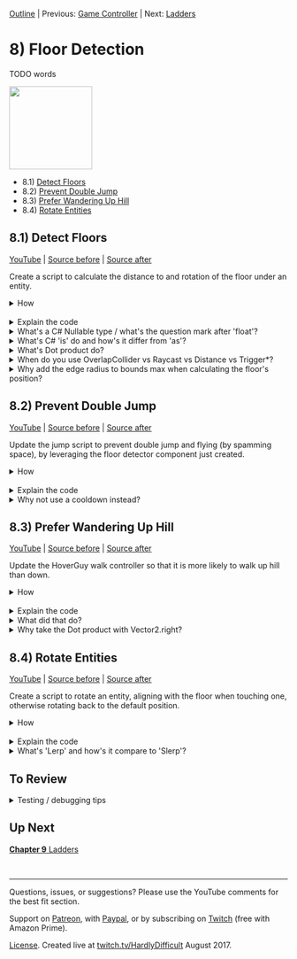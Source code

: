 [Outline](README.md) | Previous: [Game Controller](C7.md) | Next: [Ladders](C9.md)

# 8) Floor Detection 

TODO words

<img src=https://i.imgur.com/bbqYbIx.gif width=150px>

 - 8.1) [Detect Floors](#81-detect-floors)
 - 8.2) [Prevent Double Jump](#82-prevent-double-jump)
 - 8.3) [Prefer Wandering Up Hill](#83-prefer-wandering-up-hill)
 - 8.4) [Rotate Entities](#84-rotate-entities)

## 8.1) Detect Floors

[YouTube]() | [Source before](https://github.com/hardlydifficult/2DUnityTutorial/archive/7_6_Points.zip) | [Source after](https://github.com/hardlydifficult/2DUnityTutorial/archive/8_1_Detect.zip)

Create a script to calculate the distance to and rotation of the floor under an entity.

<details><summary>How</summary>

**Create FloorDetector**:

 - Create script Code/Movement/**[FloorDetector](https://github.com/hardlydifficult/2DUnityTutorial/blob/8_1_Detect/Assets/Code/Movement/FloorDetector.cs)**:

```csharp
using UnityEngine;

[RequireComponent(typeof(Collider2D))]
public class FloorDetector : MonoBehaviour
{
  public bool isTouchingFloor
  {
    get; private set;
  }

  public float? distanceToFloor
  {
    get; private set;
  }

  public Vector2? floorUp
  {
    get; private set;
  }

  public Quaternion? floorRotation
  {
    get; private set;
  }

  public Collider2D feetCollider
  {
    get; private set;
  }

  [SerializeField]
  ContactFilter2D floorFilter;

  static readonly Collider2D[] tempColliderList = new Collider2D[3];

  static readonly RaycastHit2D[] tempHitList = new RaycastHit2D[1];


  protected void Awake()
  {
    feetCollider = GetComponent<Collider2D>();
  }

  protected void FixedUpdate()
  {
    Collider2D floorWeAreStandingOn = DetectTheFloorWeAreStandingOn();
    isTouchingFloor = floorWeAreStandingOn != null;

    if(floorWeAreStandingOn != null)
    { 
      CalculateFloorRotation(floorWeAreStandingOn);
      distanceToFloor = 0;
    }
    else
    { 
      floorUp = null;
      floorRotation = null;
      RaycastHit2D? floorUnderUs = DetectFloorUnderUs();
      if(floorUnderUs != null)
      {
        distanceToFloor = floorUnderUs.Value.distance;
      }
      else
      {
        distanceToFloor = null;
      }
    }
  }

  void CalculateFloorRotation(
    Collider2D floorWeAreStandingOn)
  {
    floorUp = floorWeAreStandingOn.transform.up;
    floorRotation = floorWeAreStandingOn.transform.rotation;
    if(Vector2.Dot(Vector2.up, floorUp.Value) < 0)
    {
      floorUp = -floorUp;
      floorRotation *= Quaternion.Euler(0, 0, 180);
    }
  }

  RaycastHit2D? DetectFloorUnderUs()
  {
    if(Physics2D.Raycast(
      transform.position,
      Vector2.down,
      floorFilter,
      tempHitList) > 0)
    {
      return tempHitList[0];
    }

    return null;
  }

  Collider2D DetectTheFloorWeAreStandingOn()
  {
    int foundColliderCount
      = Physics2D.OverlapCollider(
        feetCollider, 
        floorFilter, 
        tempColliderList);

    for(int i = 0; i < foundColliderCount; i++)
    {
      Collider2D collider = tempColliderList[i];
      ColliderDistance2D distance = collider.Distance(feetCollider);

      if(distance.distance >= -.1f
        && Vector2.Dot(Vector2.up, distance.normal) > 0)
      {
        return collider;
      }
    }

    return null;
  }
}
```

<br>**Configure entities**:

 - Add **FloorDetector** to:
   - The Character prefab.
   - The SpikeBall prefab.
   - The HoverGuy's Feet child GameObject.
 - For each of those FloorDetector components, update the Floor Filter:
     - Check Use Layer Mask
     - Layer Mask: Floor

Note that there is nothing to test until components leveraging this information is added.

<hr></details><br>
<details><summary>Explain the code</summary>

'using' clauses at the top of a file brings APIs into scope. Used for:

 - UnityEngine.Bounds
 - UnityEngine.BoxCollider2D
 - UnityEngine.Collider2D
 - UnityEngine.ColliderDistance2D
 - UnityEngine.ContactFilter2D
 - UnityEngine.MonoBehaviour
 - UnityEngine.Physics2D
 - UnityEngine.RaycastHit2D
 - UnityEngine.RequireComponentAttribute
 - UnityEngine.SerializeFieldAttribute
 - UnityEngine.Quaternion
 - UnityEngine.Vector2

```csharp
using UnityEngine;
```

This is a Unity-specific attribute which informs the editor that this script requires a collider component on the GameObject.

```csharp
[RequireComponent(typeof(Collider2D))]
```

We inherit from MonoBehaviour, which allows this script to be added as a component on a GameObject.

public is optional here. Used for consistency.

```csharp
public class FloorDetector : MonoBehaviour
{
```

This returns true if the entity is in contact with the floor under it.

Public so that other components may know if the entity is standing or in the air.

```csharp
  public bool isTouchingFloor
  {
    get; private set;
  }
```

This returns the distance, in meters, to the floor under the entity.  If the entity is standing, this will be 0.  

It's null if there is no floor found.

```csharp
  public float? distanceToFloor
  {
    get; private set;
  }
```

This returns the Transform up for the floor, or the normal.  This represents the direction perpendicular to the surface.

Public so that other components can use this information, such as to know if the platform is slanted.

```csharp
  public Vector2? floorUp
  {
    get; private set;
  }
```

This returns the rotation for the floor's GameObject.

Public so that other components can use this information, such as to rotate a standing entity.

```csharp
  public Quaternion? floorRotation
  {
    get; private set;
  }
```

The collider on this GameObject.  This is a public property, allowing other components to use the collider used for floor detection.

```csharp
  public Collider2D feetCollider 
  {
    get; private set;
  }
```

This is a Unity-specific attribute that exposes a field in the Inspector, allowing you to configure it for the object.

```csharp
  [SerializeField]
```

This defines which GameObject types should be considered floor.  Set in the Inspector.

```csharp
  ContactFilter2D floorFilter;
```

This is a list to use when calling OverlapCollider.  Here so that we can reuse the array each time, improving performance.

It is static readonly since we only need one, which can be shared across objects and the array itself will never change.

The length of this array is 3, allowing us to consider multiple floors when we are touching more than one.

```csharp
  static readonly Collider2D[] tempColliderList = new Collider2D[3];
```

This is a list to use when calling Raycast.  Here so that we can reuse the array each time, improving performance.

It is static readonly since we only need one, which can be shared across objects and the array itself will never change.

The length of this array is 1 because we only ever need to consider the first result.

```csharp
  static readonly RaycastHit2D[] tempHitList = new RaycastHit2D[1];
```

Awake is a Unity method which is called once, when the GameObject is first added to the scene.

protected is optional here.  Used for consistency.

```csharp
  protected void Awake()
  {
```

Here we get a reference to the collider on this GameObject.  The bottom of this collider represents the Y position of the entity's feet.

```csharp
    feetCollider = GetComponent<Collider2D>();
  }
```

FixedUpdate is a Unity method which is called every x ms of game time.

protected is optional here.  Used for consistency.

```csharp
  protected void FixedUpdate()
  {
```

Here we call a helper method, defined below, to get the collider for the floor we are standing on, if any.

```csharp
    Collider2D floorWeAreStandingOn = DetectTheFloorWeAreStandingOn();
```

If a collider was found, then set isTouchingFloor to true, else to false.

```csharp
    isTouchingFloor = floorWeAreStandingOn != null;
```

Check if we are standing on a floor.

```csharp
    if(floorWeAreStandingOn != null)
    {
```

We are standing on a floor, here we call a helper method defined below to calculate the rotation.

```csharp
      CalculateFloorRotation(floorWeAreStandingOn);
```

When standing, the distanceToFloor is assumed to be exactly 0.

```csharp
      distanceToFloor = 0;
    }
    else
    {
```

We are not standing on a floor.  These rotation variables are meant to represent the floor we are on, so when in the air these are cleared.

```csharp
      floorUp = null;
      floorRotation = null;
```

This uses a helper method defined below to detect the first floor under the entity.

```csharp
      RaycastHit2D? floorUnderUs = DetectFloorUnderUs();
```

Check if a floor was found.  

```csharp
      if(floorUnderUs != null)
      {
```

If we found a floor under the entity, store the distance which was calculated by Unity when raycasting.

```csharp
        distanceToFloor = floorUnderUs.Value.distance;
      }
      else
      {
```

If we were unable to find a floor under the entity, clear distanceToFloor.  This should never happen with the current level design.

```csharp
        distanceToFloor = null;
      }
    }
  }
```

This is a helper method to get rotation information about the floor we are standing on, represented by the collider provided.

```csharp
  void CalculateFloorRotation(
    Collider2D floorWeAreStandingOn)
  {
```

Here we store the floor's rotation information.

```csharp
    floorUp = floorWeAreStandingOn.transform.up;
    floorRotation = floorWeAreStandingOn.transform.rotation;
```

Here we use the dot product of the world's up direction and the floor's up direction to determine if the floor is facing upwards or if it is upside down.

```csharp
    if(Vector2.Dot(Vector2.up, floorUp.Value) < 0)
    {
```

The floor is upside down, so here we flip both the up direction and the rotation so that they represent the bottom of the floor (i.e. the side the entity is standing on) instead of the top.

To flip the up direction, we take the negative.

```csharp
      floorUp = -floorUp;
```

To flip the rotation, we multiply by (0, 0, 180).

```csharp 
      floorRotation *= Quaternion.Euler(0, 0, 180);
    }
  }
```

This is a helper method to raycast, looking for a floor under the entity.

It returns information about the floor relative to this entity, if one was found.

```csharp
  RaycastHit2D? DetectFloorUnderUs()
  {
```

Here we check if a raycast from the entity's position pointing upwards finds a floor.

```csharp
    if(Physics2D.Raycast(
      transform.position,
      Vector2.down,
      floorFilter,
      tempHitList) > 0)
    {
```

A floor was found, return information about the floor relative to this entity.

```csharp
      return tempHitList[0];
    }
```

No floor was found.

```csharp
    return null;
  }
```

This is a helper method to detect a floor that we are standing on.

It returns collider for the floor found, if any.

```csharp
  Collider2D DetectTheFloorWeAreStandingOn()
  {
```

Here we check if this GameObject's collider is overlapping with any floors.

```csharp
    int foundColliderCount
      = Physics2D.OverlapCollider(
        feetCollider, 
        floorFilter, 
        tempColliderList);
```

This loops over each of the colliders found.

Note that we use the count returned by the method above and not the size of the array results are stored in.  This is because the array may be larger than the number of results returned.

```csharp
    for(int i = 0; i < foundColliderCount; i++)
    {
      Collider2D collider = tempColliderList[i];
```

Here we ask Unity to calculate stats about the overlap between this entity and the floor.

```csharp
      ColliderDistance2D distance = collider.Distance(feetCollider);
```

Check if the entity is above this floor.  Due to the one-way colliders used on Platforms, we may overlap a floor while jumping and that should not be included here.

The dot product of the world's up direction with the normal direction of the point of collision. 

 - Negative means the point of collision was on the bottom of the platform (e.g. maybe while jumping) 
 - Positive means the point of collision was on the top (i.e. a floor you are standing on).

```csharp
      if(distance.distance >= -.1f
        && Vector2.Dot(Vector2.up, distance.normal) > 0)
      {
```

The entity is standing on a floor, return its collider.

```csharp
        return collider;
      }
    }
```

The entity is not standing on a floor.

```csharp
    return null;
  }
}
```

<hr></details>
<details><summary>What's a C# Nullable type / what's the question mark after 'float'?</summary>

Structs in C# must have a value (as opposed to classes which may have a value or be null).  Sometimes this is limiting and another piece of information is required.  

Nullable types in C# are a feature which allows you to add one more possible value to any struct, by adding a question mark after the type. For example:

```csharp
bool? trueFalseOrNull;
trueFalseOrNull = null;
trueFalseOrNull = true;
trueFalseOrNull = false;
```

Often nullable types are used to indicate an error state or that no valid information is available.  Without the nullable feature, you may have implemented the same using another variable to indicate the state - or by using a magic number.

<hr></details>
<details><summary>What's C# 'is' do and how's it differ from 'as'?</summary>

In C#, 'is' may be used to check if an object is compatible with a given type - i.e., if a cast to that type would be successful.  For example:

```csharp
Collider2D floorUnderUs;
...
if(floorUnderUs is BoxCollider2D) 
{
  BoxCollider2D boxCollider = (BoxCollider2D)floorUnderUs;
  ...
}
```

'as' is a similar feature where instead of returning true or false, it returns null or the casted value.  For example:

```csharp
Collider2D floorUnderUs;
...
BoxCollider2D boxCollider = floorUnderUs as BoxCollider2D;
if(boxCollider != null) 
{
  ...
}
```

<hr></details>
<details><summary>What's Dot product do?</summary>

The Dot product is a fast operation which can be used to efficiently determine if two directions represented with Vectors are facing the same (or a similar) way.

In the visualization below, we are rotating two ugly arrows.  These arrows are pointing in a direction and we are using Vector2.Dot to compare those two directions.  The Dot product is shown as we rotate around.

<img src="https://i.imgur.com/XrjcWQm.gif" width=200px />

A few notables about Dot products:

 - '1' means the two directions are facing the same way.
 - '-1' means the two directions are facing opposite ways.
 - '0' means the two directions are perpendicular.
 - Numbers smoothly transition between these points, so .9 means that the two directions are nearly identical.
 - When two directions are not the same, the Dot product will not tell you which direction an object should rotate in order to make them align - it only informs you about how similar they are at the moment.  

For this visualization, we are calculating the Dot product like so:

```csharp
Vector2.Dot(gameObjectAToWatch.transform.up, gameObjectBToWatch.transform.up);
```

<hr></details>
<details><summary>When do you use OverlapCollider vs Raycast vs Distance vs Trigger*?</summary>

Unity offers a number of APIs for getting information about objects around you.  They are optimized for different use cases, and often you could have accomplished the same mechanic using a different API.

Until now in this tutorial we have been using Trigger* events (e.g., OnTriggerEnter2D).  These events push information to your script to react to.  Sometimes, like here, it's easier to pull the information.

We are using 3 different APIs to pull information in this script:

 - OverlapCollider returns the colliders which are touching this entity's collider.
 - Raycast projects a line and returns colliders intersecting with it (in order, closest first).  There are other 'cast' calls to project different shapes when needed, e.g., BoxCast.
 - collider.Distance returns precise information about the collision between two specific colliders, such as the contact point or if they are not touching the distance between them.

<hr></details>
<details><summary>Why add the edge radius to bounds max when calculating the floor's position?</summary>

When edge radius is used on a BoxCollider, the collider bounds represents the inner square of the collider (the size before edge is consider).  So in order to get the correct position we must add the edge radius in as well.

<hr></details>


## 8.2) Prevent Double Jump

[YouTube]() | [Source before](https://github.com/hardlydifficult/2DUnityTutorial/archive/8_1_Detect.zip) | [Source after](https://github.com/hardlydifficult/2DUnityTutorial/archive/8_2_DoubleJump.zip)

Update the jump script to prevent double jump and flying (by spamming space), by leveraging the floor detector component just created.

<details><summary>How</summary>

**Update JumpMovement**:

 - Update Components/Movement/**[JumpMovement](https://github.com/hardlydifficult/2DUnityTutorial/blob/8_2_DoubleJump/Assets/Code/Movement/JumpMovement.cs)**:

<details><summary>Existing code</summary>

```csharp
using UnityEngine;

[RequireComponent(typeof(Rigidbody2D))]
[RequireComponent(typeof(AudioSource))]
```

<hr></details>

```csharp
[RequireComponent(typeof(FloorDetector))] 
```

<details><summary>Existing code</summary>

```csharp
public class JumpMovement : MonoBehaviour
{
  public bool jumpRequested;

  [SerializeField]
  AudioClip jumpSound;

  [SerializeField]
  float jumpSpeed = 7f;

  Rigidbody2D myBody;

  AudioSource audioSource;
```

<hr></details>

```csharp
  FloorDetector floorDetector; 
```

<details><summary>Existing code</summary>

```csharp
  protected void Awake()
  {
    myBody = GetComponent<Rigidbody2D>();
```

<hr></details>

```csharp
    floorDetector = GetComponent<FloorDetector>(); 
```

<details><summary>Existing code</summary>

```csharp
    audioSource = GetComponent<AudioSource>();
  }

  public void Jump()
  {
    wasJumpRequestedSinceLastFixedUpdate = true;
  }

  protected void FixedUpdate()
  {
    if(jumpRequested
```

<hr></details>

```csharp
      && floorDetector.isTouchingFloor
```

<details><summary>Existing code</summary>

```csharp
    )
      myBody.AddForce(
          new Vector2(0, jumpSpeed),
          ForceMode2D.Impulse);

      audioSource.PlayOneShot(jumpSound);
    }

    jumpRequested = false;
  }
}
```

<hr></details>

<br>**Test**:

 - Try double jumping, you should only be able to jump while standing on a Platform.

<hr></details><br>
<details><summary>Explain the code</summary>

This is a Unity-specific attribute which informs the editor that this script requires a FloorDetector component on the GameObject.

```csharp
[RequireComponent(typeof(FloorDetector))] 
```

This is a reference to the FloorDetector component on this GameObject.  Cached here for performance.

```csharp
  FloorDetector floorDetector; 
```

Here we get a reference to the FloorDetector on this GameObject.

```csharp
    floorDetector = GetComponent<FloorDetector>(); 
```

Confirm if the entity is on the floor before jumping.

```csharp
      && floorDetector.isTouchingFloor
```

<hr></details>
<details><summary>Why not use a cooldown instead?</summary>

You may consider using a cooldown by time instead.  This would create a different play experience, and if the cooldown is short the player may be able to double jump (but not fly by spamming space).

You might also want both a cooldown and the floor detection.  Small changes to mechanics like this can change how the game feels while playing.

<hr></details>


## 8.3) Prefer Wandering Up Hill

[YouTube]() | [Source before](https://github.com/hardlydifficult/2DUnityTutorial/archive/8_2_DoubleJump.zip) | [Source after](https://github.com/hardlydifficult/2DUnityTutorial/archive/8_3_UpHill.zip)

Update the HoverGuy walk controller so that it is more likely to walk up hill than down.

<details><summary>How</summary>

**Update WanderWalkController**:

 - Update Components/Movement/**[WanderWalkController](https://github.com/hardlydifficult/2DUnityTutorial/blob/8_3_UpHill/Assets/Code/Movement/WanderWalkController.cs)**:

<details><summary>Existing code</summary>

```csharp
using System.Collections;
using UnityEngine;

[RequireComponent(typeof(WalkMovement))]
public class WanderWalkController : MonoBehaviour
{
```

<hr></details>

```csharp
  [SerializeField]
  float oddsOfGoingUpHill = .8f; 
```

<details><summary>Existing code</summary>

```csharp
  [SerializeField]
  float timeBeforeFirstWander = 10;

  [SerializeField]
  float minTimeBetweenReconsideringDirection = 1;

  [SerializeField]
  float maxTimeBetweenReconsideringDirection = 10;

  WalkMovement walkMovement;
```

<hr></details>

```csharp
  FloorDetector floorDetector; 
```

<details><summary>Existing code</summary>

```csharp
  protected void Awake()
  {
    walkMovement = GetComponent<WalkMovement>();
```

<hr></details>

```csharp
    floorDetector = GetComponentInChildren<FloorDetector>(); 
```

<details><summary>Existing code</summary>

```csharp
  }

  protected void Start()
  {
    StartCoroutine(Wander());
  }

  IEnumerator Wander()
  {
    walkMovement.desiredWalkDirection = 1;
    if(timeBeforeFirstWander > 0) 
    {
      yield return new WaitForSeconds(timeBeforeFirstWander);
    }

    while(true)
    {
      SelectARandomWalkDirection();

      float timeToSleep = UnityEngine.Random.Range(
        minTimeBetweenReconsideringDirection,
        maxTimeBetweenReconsideringDirection);
      yield return new WaitForSeconds(timeToSleep);
    }
  }

  void SelectARandomWalkDirection()
  {
```

<hr></details>

```csharp
    float dot;
    if(floorDetector.floorUp != null)
    {
      dot = Vector2.Dot(floorDetector.floorUp.Value, Vector2.right);
    }
    else
    {
      dot = 0;
    }

    if(dot < 0)
    { 
      walkMovement.desiredWalkDirection
        = UnityEngine.Random.value <= oddsOfGoingUpHill ? 1 : -1;
    }
    else if(dot > 0)
    { 
      walkMovement.desiredWalkDirection
        = UnityEngine.Random.value <= oddsOfGoingUpHill ? -1 : 1;
    }
    else
    { 
```

<details><summary>Existing code</summary>

```csharp
      walkMovement.desiredWalkDirection
        = UnityEngine.Random.value <= .5f ? 1 : -1; 
```

</details>

```csharp
    }
```

<details><summary>Existing code</summary>

```csharp
  }
}
```

</details><br>

<br>**Test**:

 - Play and HoverGuys should start to collect on the right half of the screen as they prefer walking up hill over down.  
   - You could try changing the odds of traveling up hill to 1 to really confirm that it's working.
   - You could also reduce the time between reconsidering direction for testing, which will help to emphasize the impact of changing odds.
 - You can also pick them up in the Scene view while playing to test their behavior on other platforms.

<hr></details><br>
<details><summary>Explain the code</summary>

This defines the odds of going up hill (vs down).  You change the default value in the Inspector.

```csharp
  [SerializeField]
  float oddsOfGoingUpHill = .8f; 
```

This is a reference to the FloorDetector component on this GameObject.  Cached here for performance.

```csharp
  FloorDetector floorDetector; 
```

Here we get the FloorDetector component on this GameObject or one of its children.

```csharp
    floorDetector = GetComponentInChildren<FloorDetector>(); 
    float dot;
```

Check if we know the up direction for the floor the entity is standing on.  This value is null if the entity is in the air.

```csharp
    if(floorDetector.floorUp != null)
    {
```

Calculate the dot product for the floor's up direction and the world's right direction.

 - A positive dot product tells us that the floor is slanted so that it's going down and to the right.  
 - Negative means the floor is slanted down and to the left.
 - 0 means the floor is flat.

```csharp
      dot = Vector2.Dot(floorDetector.floorUp.Value, Vector2.right);
    }
    else
    {
```

If no floor was detected, set the dot to 0 so that the logic below behaves the same as if the floor under the entity was flat.

```csharp
      dot = 0;
    }
```

Check the dot product to know which direction is 'up hill'.

```csharp
    if(dot < 0)
    { 
```

Here we pick a random number between 0 and 1.  If that is below oddsOfGoingUpHill then we travel to the right (1) since the Platform below us is slanted down and to the left.

```csharp
      walkMovement.desiredWalkDirection
        = UnityEngine.Random.value <= oddsOfGoingUpHill ? 1 : -1;
    }
    else if(dot > 0)
    { 
```

Here the Platform is slanted down and to the right, so up hill is -1 or left.

```csharp
      walkMovement.desiredWalkDirection
        = UnityEngine.Random.value <= oddsOfGoingUpHill ? -1 : 1;
    }
```

Otherwise, the Platform under the entity is flat and we fall back to the original algorithm.

```csharp
    else
    { 
      ...
    }
```

</details>
<details><summary>What did that do?</summary>

Leveraging the FloorDetector, we give the HoverGuy better odds at walking up a platform vs walking down one.  Without this component the HoverGuy enemies may collect at the bottom of the level - this keeps them mostly moving forward/up while still using RNG to keep the player on their toes.

<hr></details>
<details><summary>Why take the Dot product with Vector2.right?</summary>

Dot product is used to determine if two directions are pointing the same way.  We compare the floor's up direction (or its normal) to the world right.  If the dot product is positive then we know that the platform is traveling down and to the right; if negative the platform is down and to the left; and it would be 0 if the platform were flat.

<hr></details>


## 8.4) Rotate Entities

[YouTube]() | [Source before](https://github.com/hardlydifficult/2DUnityTutorial/archive/8_3_UpHill.zip) | [Source after](https://github.com/hardlydifficult/2DUnityTutorial/archive/8_4_Rotate.zip)

Create a script to rotate an entity, aligning with the floor when touching one, otherwise rotating back to the default position.

<details><summary>How</summary>

**Create RotateToAlignWithFloor**:

 - Create script Code/Movement/**[RotateToAlignWithFloor](https://github.com/hardlydifficult/2DUnityTutorial/blob/8_4_Rotate/Assets/Code/Movement/RotateToAlignWithFloor.cs)**:

```csharp
using UnityEngine;

public class RotateToAlignWithFloor : MonoBehaviour
{
  static readonly Quaternion flipRotation =
    Quaternion.Euler(0, 180, 0);

  [SerializeField]
  float lerpSpeedToFloor = 50f;

  [SerializeField]
  float lerpSpeedWhileInAir = 1f;

  FloorDetector floorDetector;

  TurnAround turnAround;

  protected void Awake()
  {
    floorDetector
      = GetComponentInChildren<FloorDetector>();
    turnAround = GetComponent<TurnAround>();
  }

  protected void Update()
  {
    Quaternion rotation;
    float speed;
    if(floorDetector.floorRotation != null)
    {
      rotation = floorDetector.floorRotation.Value;
      speed = lerpSpeedToFloor;
    }
    else
    {
      rotation = Quaternion.identity;
      speed = lerpSpeedWhileInAir;
    }

    if(turnAround != null && turnAround.isFacingLeft)
    {
      rotation *= flipRotation;
    }

    transform.rotation = Quaternion.Lerp(
      transform.rotation,
      rotation,
      speed * Time.deltaTime);
  }
}
```

<br>**Configure entities**:

 - Add **RotateToAlignWithFloor** to the Character and HoverGuy prefabs.

<br>**Test**:

 - Move the Character and/or HoverGuys to various platforms and note their rotations.  Feet should be flat on the floor for slanted platforms and as they move from one to another the transitions should be smooth.

<hr></details><br>
<details><summary>Explain the code</summary>

'using' clauses at the top of a file brings APIs into scope. Used for:

 - UnityEngine.MonoBehaviour
 - UnityEngine.Quaternion
 - UnityEngine.SerializeFieldAttribute

```csharp
using UnityEngine;
```

We inherit from MonoBehaviour, which allows this script to be added as a component on a GameObject.

public is optional here. Used for consistency.

```csharp
public class RotateToAlignWithFloor : MonoBehaviour
{
```

This is the rotation to apply which will flip the sprite around.  Cached here for performance.

```csharp
  static readonly Quaternion flipRotation =
    Quaternion.Euler(0, 180, 0);
```

This is a Unity-specific attribute that exposes a field in the Inspector, allowing you to configure it for the object.

```csharp
  [SerializeField]
```

This defines how quickly the entity should rotate to match the floor's rotation when standing on one.  You can change the default value in the Inspector.

```csharp
  float lerpSpeedToFloor = 50f;
```

This defines how quickly to rotate back to the entities original rotation while in the air.

```csharp
  [SerializeField]
  float lerpSpeedWhileInAir = 1f;
```

This is a reference to the FloorDetector component on this GameObject.  Cached here for performance.

```csharp
  FloorDetector floorDetector;
```

This is a reference to the TurnAround component on this GameObject, if there is one.  Cached here for performance.

```csharp
  TurnAround turnAround;
```

Awake is a Unity method which is called once, when the GameObject is first added to the scene.

protected is optional.  Used here for consistency.

```csharp
  protected void Awake()
  {
```

This gets a reference to the FloorDetector on this GameObject, or any of its children.

```csharp
    floorDetector
      = GetComponentInChildren<FloorDetector>();
  }
```

This gets a reference to the TurnAround component on this GameObject.

```csharp
    turnAround = GetComponent<TurnAround>();
```

Update is a Unity method which is called every frame.

protected is optional.  Used here for consistency.

```csharp
  protected void Update()
  {
    Quaternion rotation;
    float speed;
    if(floorDetector.floorRotation != null)
    {
```

We are standing on a floor.  Set the target rotation to the floor's rotation.

```csharp
      rotation = floorDetector.floorRotation.Value;
```

Here we set the target lerp speed to the speed configured to use while on the floor.

```csharp
      speed = lerpSpeedToFloor;
    }
    else
    {
```

We are not standing on a floor.  Set the target rotation to Quaternion.identity, which is the default rotation and use the while in air speed.

```csharp
      rotation = Quaternion.identity;
      speed = lerpSpeedWhileInAir;
    }
```

If this entity has a TurnAround component and the entity is facing left, instead of the default of right, then multiply the target rotation by 180 degrees.  This ensures that this script does not undo changes made by the TurnAround script.

```csharp
    if(turnAround != null && turnAround.isFacingLeft)
    {
      rotation *= flipRotation;
    }
```

Lerp the rotation from the current rotation to the target selected above, using the selected speed.  This results in movement where the further you are from the target, the faster it rotates.

```csharp
    transform.rotation = Quaternion.Lerp(
      transform.rotation,
      rotation,
      speed * Time.deltaTime);
  }
}
```

<hr></details>
<details><summary>What's 'Lerp' and how's it compare to 'Slerp'?</summary>

Lerp, or **l**inear int**erp**olation, is a fancy term for a simple concept.  Draw a line between two points and travel a certain percent along that path, returning the position you end on.  For example:

```csharp
void Start()
{
  Vector2 a = new Vector2(1, 5);
  Vector2 b = new Vector2(4, 11);
  Vector2 c = Vector2.Lerp(a, b, 1/3f);
  print(c); // == (2, 7)
}
```

Slerp, or **s**pherical **l**inear int**erp**olation, is similar to lerp but the change in position accelerates at the beginning and decelerates towards the end.  It's called spherical because it is following the path of a half circle instead of a straight line.

Here you can see lerp vs slerp with only position X changing (the large balls), and change X and Y.  All are moving given the same % progress.  Notice how the movement for slerp at beginning and end are traveling at a different speed than the lerp - but the positions match exactly at the start, middle, and end.

<img src="https://i.imgur.com/RiO7J0l.gif" width=300px />

<hr></details>


## To Review

<details><summary>Testing / debugging tips</summary>

 - TODO

</details>

## Up Next

[**Chapter 9** Ladders](C9.md)

<br><hr>

Questions, issues, or suggestions?  Please use the YouTube comments for the best fit section.

Support on [Patreon](https://www.patreon.com/HardlyDifficult), with [Paypal](https://u.muxy.io/tip/HardlyDifficult), or by subscribing on [Twitch](https://www.twitch.tv/HardlyDifficult/subscribe) (free with Amazon Prime).

[License](TODO). Created live at [twitch.tv/HardlyDifficult](https://www.twitch.tv/HardlyDifficult) August 2017.